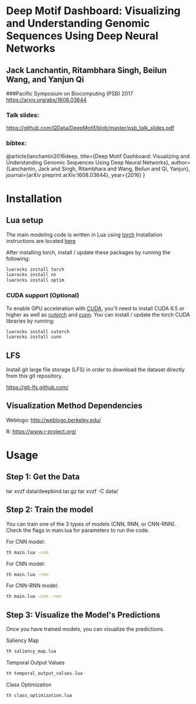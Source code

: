 # Deep Motif Dashboard: Visualizing and Understanding Genomic Sequences Using Deep Neural Networks
## Jack Lanchantin, Ritambhara Singh, Beilun Wang, and Yanjun Qi
###Pacific Symposium on Biocomputing (PSB) 2017
https://arxiv.org/abs/1608.03644

### Talk slides:
https://github.com/QData/DeepMotif/blob/master/psb_talk_slides.pdf

### bibtex:
@article{lanchantin2016deep,
  title={Deep Motif Dashboard: Visualizing and Understanding Genomic Sequences Using Deep Neural Networks},
  author={Lanchantin, Jack and Singh, Ritambhara and Wang, Beilun and Qi, Yanjun},
  journal={arXiv preprint arXiv:1608.03644},
  year={2016}
}


# Installation


## Lua setup
The main modeling code is written in Lua using [torch](http://torch.ch)
Installation instructions are located [here](http://torch.ch/docs/getting-started.html#_)

After installing torch, install / update these packages by running the following:

```bash
luarocks install torch
luarocks install nn
luarocks install optim
```

### CUDA support (Optional)
To enable GPU acceleration with [CUDA](https://developer.nvidia.com/cuda-downloads), you'll need to install CUDA 6.5 or higher as well as [cutorch](https://github.com/torch/cutorch) and [cunn](https://github.com/torch/cunn). You can install / update the torch CUDA libraries by running:

```bash
luarocks install cutorch
luarocks install cunn
```

## LFS

Install git large file storage (LFS) in order to download the dataset directly from this git repository.

https://git-lfs.github.com/


## Visualization Method Dependencies

Weblogo: http://weblogo.berkeley.edu/

R: https://www.r-project.org/


# Usage


## Step 1: Get the Data
tar xvzf data/deepbind.tar.gz tar xvzf -C data/


## Step 2: Train the model
You can train one of the 3 types of models (CNN, RNN, or CNN-RNN). Check the flags in main.lua for parameters to run the code.

For CNN model:
```bash
th main.lua -cnn
```

For CNN model:
```bash
th main.lua -rnn
```

For CNN-RNN model:
```bash
th main.lua -cnn -rnn
```

## Step 3: Visualize the Model's Predictions
Once you have trained models, you can visualize the predictions. 


Saliency Map
```bash
th saliency_map.lua
```

Temporal Output Values
```bash
th temporal_output_values.lua
```

Class Optimization
```bash
th class_optimization.lua
```



